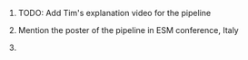 1. TODO: Add Tim's explanation video for the pipeline

2. Mention the poster of the pipeline in ESM conference, Italy
 
3. 

